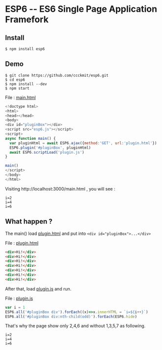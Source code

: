 # ESP6 -- ES6 Single Page Application Framefork

## Install

```
$ npm install esp6
```

## Demo

```
$ git clone https://github.com/ccckmit/esp6.git
$ cd esp6
$ npm install --dev
$ npm start
```

File : [main.html](main.html)

```js
<!doctype html>
<html>
<head></head>
<body>
<div id="pluginBox"></div>
<script src="esp6.js"></script>
<script>
async function main() {
  var pluginHtml = await ESP6.ajax({method:'GET', url:'plugin.html'})
  ESP6.plugin('#pluginBox', pluginHtml)
  await ESP6.scriptLoad('plugin.js')
}

main()
</script>
</body>
</html>
```

Visiting http://localhost:3000/main.html , you will see :

```
i=2
i=4
i=6
```

## What happen ?

[plugin.html]:web/plugin.html

The main() load [plugin.html] and put into `<div id="pluginBox">...</div>`

File : [plugin.html]

```html
<div>Hi!</div>
<div>Hi!</div>
<div>Hi!</div>
<div>Hi!</div>
<div>Hi!</div>
<div>Hi!</div>
<div>Hi!</div>
```

[plugin.js]:web/plugin.js

After that, load [plugin.js] and run.

File : [plugin.js]

```js
var i = 1
ESP6.all('#pluginBox div').forEach((x)=>x.innerHTML = `i=${i++}`)
ESP6.all('#pluginBox div:nth-child(odd)').forEach(ESP6.hide)
```

That's why the page show only 2,4,6 and without 1,3,5,7 as following.

```
i=2
i=4
i=6
```
